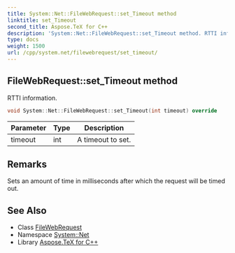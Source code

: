 ```yaml
---
title: System::Net::FileWebRequest::set_Timeout method
linktitle: set_Timeout
second_title: Aspose.TeX for C++
description: 'System::Net::FileWebRequest::set_Timeout method. RTTI information in C++.'
type: docs
weight: 1500
url: /cpp/system.net/filewebrequest/set_timeout/
---
```

## FileWebRequest::set_Timeout method


RTTI information.

```cpp
void System::Net::FileWebRequest::set_Timeout(int timeout) override
```


| Parameter | Type | Description |
| --- | --- | --- |
| timeout | int | A timeout to set. |
## Remarks


Sets an amount of time in milliseconds after which the request will be timed out.   

## See Also

* Class [FileWebRequest](../)
* Namespace [System::Net](../../)
* Library [Aspose.TeX for C++](../../../)
